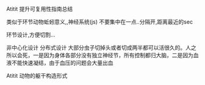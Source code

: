 Atitit 提升可复用性指南总结

类似于环节动物蚯蚓意义,,神经系统(js) 不要集中在一点..分隔开,距离最近的sec

环节设计,方便切割...

非中心化设计 分布式设计
大部分虫子切掉头或者切成两半都可以活很久的。人之所以会死，一是因为身体各部分没有独立神经节，所有控制都归大脑，二是因为血液不能快速凝结，由于血压的问题会大量出血



Atitit 动物的躯干构造形式

